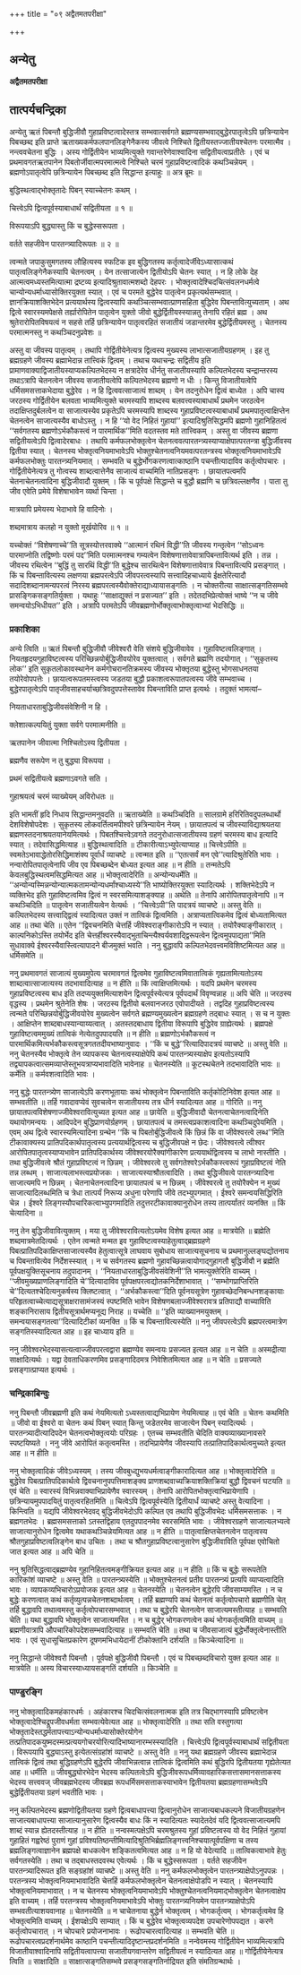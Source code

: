 +++
title = "०९ अद्वैतमतपरीक्षा"

+++


## अन्येतु

**अद्वैतमतपरीक्षा**

## **तात्पर्यचन्द्रिका**

अन्येतु ऋतं पिबन्तौ बुद्धिजीवौ गुहाप्रविष्टत्वादेस्तत्र सम्भवात्सर्वगते ब्रह्मण्यसम्भवाद्बुद्धेरपातृत्वेऽपि छत्रिन्यायेन पिबच्छब्द इति प्राप्ते ऋताख्यकर्मफलपानलिङ्गेनैकस्य जीवत्वे निश्चिते द्वितीयस्तज्जातीयश्चेतनः परमात्मैव । नन्त्ववचेतना बुद्धिः । अस्य गोर्द्वितीयेन भाव्यमित्युक्ते गवान्तरेणेवाश्वादिना सद्वितीयत्वाप्रतीतेः । एवं च प्रथमावगतऋतपानेन पिबतोर्जीवात्मपरमात्मत्वे निश्चिते चरमं गुहाप्रविष्टत्वादिकं कथञ्चिन्नेयम् । ब्रह्मणोऽपातृत्वेपि छत्रिन्यायेन पिबच्छब्द इति सिद्धान्त इत्याहुः ॥ अत्र ब्रूमः ॥

बुद्धिस्थत्वाद्भोक्तृतादेः पिबन् स्याच्चेतनः कथम् ।

चित्त्वेऽपि द्वित्वपूर्वस्याबाधार्थं सद्वितीयता ॥ १ ॥

विरूपयाऽपि बुद्ध्यास्तु किं च बुद्धेस्सरूपता ।

वर्तते सहजीवेन पारतन्त्र्यादिरूपतः ॥ २ ॥

त्वन्मते जपाकुसुमगतस्य लौहित्यस्य स्फटिक इव बुद्धिगतस्य कर्तृत्वादेर्जीवेऽध्यासात्कथं पातृत्वलिङ्गेनैकस्यापि चेतनत्वम् । येन तत्साजात्येन द्वितीयोऽपि चेतनः स्यात् । न हि लोके देह आत्मत्वमध्यस्तमित्यात्मा द्रष्टव्य इत्यादिश्रुतावात्मशब्दो देहपरः । भोक्तृत्वादेश्चिदचित्संवलनधर्मत्वे चान्योन्यधर्माध्यासोक्तिरयुक्ता स्यात् । एवं च परमते बुद्धेरेव पातृत्वेन प्रकृत्यर्थसम्भवात् । ज्ञानक्रियाशक्तिभेदेन प्रत्ययार्थस्य द्वित्वस्यापि कथञ्चित्सम्भवात्प्राणसहिता बुद्धिरेव पिबन्तावित्युच्यताम् । अथ द्वित्वे स्वारस्यमपेक्षसे तर्ह्यारोपितेन पातृत्वेन युक्तो जीवो बुद्धेर्द्वितीयस्स्यान्नतु तेनापि रहितं ब्रह्म । अथ श्रुतेरारोपितविषयत्वं न सहसे तर्हि छत्रिन्यायेन पातृत्वरहितं सजातीयं जडान्तरमेव बुद्धेर्द्वितीयमस्तु । चेतनस्य परमात्मनस्तु न कथञ्चिदनुप्रवेशः ॥

अस्तु वा जीवस्य पातृत्वम् । तथापि गोर्द्वितीयेनेत्यत्र द्वित्वस्य मुख्यस्य लाभात्सजातीयग्रहणम् । इह तु ब्रह्मग्रहणे जीवस्य ब्रह्माभेदान्न तात्त्विकं द्वित्वम् । तथाच यथाचन्द्रः सद्वितीय इति प्रामाणवाक्याद्विजातीयस्याप्यकल्पितभेदस्य न क्षत्रादेरेव धीर्नतु सजातीयस्यापि कल्पितभेदस्य चन्द्रान्तरस्य तथाऽत्रापि चेतनत्वेन जीवस्य सजातीयत्वेपि कल्पितभेदस्य ब्रह्मणो न धीः । किन्तु विजातीयत्वेपि धर्मिसमसत्ताकभेदाया बुद्धेरेव । न हि द्वित्ववत्साजात्यं शाब्दम् । येन तदनुरोधेन द्वित्वं बाध्येत । अपि चास्य जरठस्य गोर्द्वितीयेन बलवता भाव्यमित्युक्ते चरमस्यापि शाब्दस्य बलवत्त्वस्याबाधार्थं प्रथमेन जरठत्वेन तदाक्षिप्तदुर्बलत्वेन वा साजात्यस्येव प्रकृतेऽपि चरमस्यापि शाब्दस्य गुहाप्रविष्टत्वस्याबाधार्थं प्रथमपातृत्वाक्षिप्तेन चेतनत्वेन साजात्यस्यैव बाधोऽस्तु । न हि ‘‘यो वेद निहितं गुहायां’’ इत्यादिश्रुतिसिद्धमपि ब्रह्मणो गुहानिहितत्वं ‘‘सर्वगतस्य ब्रह्मणोऽर्भकौकस्त्वं न पारमार्थिक’’मिति वदतस्तव मते तात्त्विकम् । अस्तु वा जीवस्य ब्रह्मणा सद्वितीयत्वेऽपि द्वित्वादेरबाधः । तथापि कर्मफलभोक्तृत्वेन चेतनत्ववत्पारतन्त्र्यस्याप्याक्षेपात्परतन्त्रा बुद्धिर्जीवस्य द्वितीया स्यात् । चेतनस्य भोक्तृत्वनियमाभावेऽपि भोक्तुश्चेतनत्वनियमवत्परतन्त्रस्य भोक्तृत्वनियमाभावेऽपि कर्मफलभोक्तुः पारतन्त्र्यनियमात् । सम्भवति च बुद्धेर्भोगकरणत्वात्काष्ठानि पचन्तीत्यादाविव कर्तृत्वोपचारः । गोर्द्वितीयेनेत्यत्र तु गोत्वस्य शाब्दत्वात्तेनैव साजात्यं वाच्यमिति नातिप्रसङ्गः । छायातपत्वमपि चेतनाचेतनत्वादिना बुद्धिजीवादौ युक्तम् । किं च पूर्वपक्षे सिद्धान्ते च बुद्धौ ब्रह्मणि च छत्रिवल्लक्षणैव । पाता तु जीव एवेति प्रमेये विशेषाभावेन व्यर्था चिन्ता ।

मात्रयापि प्रमेयस्य भेदाभावे हि वादिनोः ।

शब्दमात्राय कलहो न युक्तो मूर्खयोरिव ॥ १ ॥

यच्चोक्तं ‘‘विशेषणाच्चे’’ति सूत्रस्योत्तरवाक्ये ‘‘आत्मानं रथिनं विद्धी’’ति जीवस्य गन्तृत्वेन ‘‘सोऽध्वनः पारमाप्नोति तद्विष्णोः परमं पद’’मिति परमात्मनश्च गम्यत्वेन विशेषणात्तावेवात्रापिबन्तावित्यर्थ इति । तन्न । जीवस्य रथित्वेन ‘‘बुद्धिं तु सारथिं विद्धी’’ति बुद्धेश्च सारथित्वेन विशेषणात्तावेवात्र पिबन्तावित्यपि प्रसङ्गात् । किं च पिबन्तावित्यस्य लक्षणया ब्रह्मपरत्वेऽपि जीवपरत्वस्यापि सत्त्वादिहचाध्याये ईक्षतेरित्यादौ सदादिशब्दानामन्यपरत्वं निरस्य ब्रह्मपरत्वस्यैवोक्तेराद्याध्यायासङ्गतिः । न चोक्तरीत्या साक्षात्सङ्गतिसम्भवे प्रासङ्गिकसङ्गतिर्युक्ता । यथाहुः ‘‘साक्षाद्युक्तं न प्रसज्यत’’ इति । तदेतदभिप्रेत्योक्तं भाष्ये ‘‘न च जीवे समन्वयोऽभिधीयत’’ इति । अत्रापि परमतेऽपि जीवब्रह्मणोर्भोक्तृत्वाभोक्तृत्वाभ्यां भेदसिद्धिः ॥

### **प्रकाशिका**

अन्ये त्विति ॥ ऋतं पिबन्तौ बुद्धिजीवौ जीवेश्वरौ वेति संशये बुद्धिजीवावेव । गुहाविष्टत्वलिङ्गात् । नियतहृदयगुहाविष्टत्वस्य परिच्छिन्नयोर्बुद्धिजीवयोरेव युक्तत्वात् । सर्वगते ब्रह्मणि तदयोगात् । ‘‘सुकृतस्य लोक’’ इति सुकृतलोकावस्थानेन कर्मगोचरानतिक्रमस्य जीवस्य भोक्तृतया बुद्धेस्तु भोगसाधनतया तयोरेवोपपत्तेः । छायात्वरूपतमस्त्वस्य जडतया बुद्धौ प्रकाशत्वरूपातपत्वस्य जीवे सम्भवाच्च । बुद्धेरपातृत्वेऽपि पातृजीवसाहचर्याच्छत्रिवदुपपत्तेस्तावेव पिबन्ताविति प्राप्त इत्यर्थः । तदुक्तं भामत्यां–

नियताधारताबुद्धिजीवसंवेशिनी न हि ।

क्लेशात्कल्पयितुं युक्ता सर्वगे परमात्मनीति ॥

ऋतपानेन जीवात्मा निश्चितोऽस्य द्वितीयता ।

ब्रह्मणैव सरूपेण न तु बुद्ध्या विरूपया ।

प्रथमं सद्वितीयत्वे ब्रह्मणाऽवगते सति ।

गुहाश्रयत्वं चरमं व्याख्येयम् अविरोधतः ॥

इति भामतीं हृदि निधाय सिद्धान्तमनुवदति ॥ ऋताख्येति ॥ कथञ्चिदिति ॥ सालग्रामे हरिरितिवदुपलब्धार्थो देशविशेषोपदेशः । सुकृतस्य लोकवर्तित्वमपीश्वरे छत्रिन्यायेन नेयम् । छायातपत्वं च जीवस्याविद्याश्रयतया ब्रह्मणस्तदनाश्रयतयानेयमित्यर्थः । पिबतश्चित्त्वेऽवगते तदनुरोधात्सजातीयस्य ग्रहणं चरमस्य बाध इत्यादि स्यात् । तदेवासिद्धमित्याह ॥ बुद्धिस्थत्वादिति ॥ टीकारीत्याऽभ्युपेत्याप्याह ॥ चित्त्वेऽपीति ॥ स्वमतेऽभावाद्धेतोरसिद्धिमाशंक्य पूर्वार्धं व्याचष्टे ॥ त्वन्मत इति ॥ ‘‘एतत्सर्वं मन एवे’’त्यादिश्रुतेरिति भावः । नन्वारोपितपातृत्वेनापि जीव एव पिबच्छब्देन बोध्यत इत्यत आह ॥ न हीति ॥ तन्मतेऽपि केवलबुद्धिस्थत्वमसिद्धमित्यत आह ॥ भोक्तृत्वादेरिति ॥ अन्योन्यधर्मेति ॥ ‘‘अन्योन्यस्मिन्नन्योन्यात्मकतामन्योन्यधर्मांश्चाध्यस्ये’’ति भाष्योक्तिरयुक्ता स्यादित्यर्थः । शक्तिभेदेऽपि न व्यक्तिभेद इति गुहाविष्टत्वमिव द्वित्वं न स्वरसमित्याशङ्क्याह ॥ अथेति ॥ तेनापि आरोपितपातृत्वेनापि ॥ न कथञ्चिदिति ॥ पातृत्वेन सजातीयत्वेन वेत्यर्थः । ‘‘चित्त्वेऽपी’’ति पादत्रयं व्याचष्टे ॥ अस्तु वेति ॥ कल्पितभेदस्य सत्त्वाद्द्वित्वं स्यादित्यत उक्तं न तात्विकं द्वित्वमिति । अत्राप्यतात्विकमेव द्वित्वं बोध्यतामित्यत आह ॥ तथा चेति ॥ एतेन ‘‘द्विवचनमिति चेत्तर्हि जीवेश्वराङ्गीकारोऽपि न स्यात् । तयोरैक्याङ्गीकारात् । काल्पनिकोऽस्ति तयोर्भेद इति चेत्तर्हीश्वरस्यैवाद्भुताचिन्त्यैश्वर्यवशाद्द्विरूपत्वेन द्वित्वमुपपाद्यता’’मिति सुधावाक्ये ईश्वरस्यैवास्त्वित्यापादने बीजमुक्तं भवति । ननु बुद्धावपि कल्पितभेदवत्त्वमविशिष्टमित्यत आह ॥ धर्मिसमेति ॥

ननु प्रथमावगतं साजात्यं मुख्यमुपेत्य चरमावगतं द्वित्वमेव गुहाविष्टत्वमिवातात्विकं गृह्यतामित्यतोऽस्य शाब्दत्वात्साजात्यस्य तदभावादित्याह ॥ न हीति ॥ किं त्वाक्षिप्तमित्यर्थः । यदपि प्रथमेन चरमस्य गुहाप्रविष्टत्वस्य बाध इति तदप्ययुक्तमित्याशयेन द्वित्वपूर्वस्येत्यत्र पूर्वपदार्थं विवृण्वन्नाह ॥ अपि चेति ॥ जरठस्य वृद्धस्य । प्रथमेन श्रुतेनेति शेषः । जरठस्य द्वितीयो बलवानजरठ एवोपादीयते । तद्वदिह गुहाप्रविष्टत्वस्य त्वन्मते परिच्छिन्नयोर्बुद्धिजीवयोरेव मुख्यत्वेन सर्वगते ब्रह्मण्यमुख्यत्वेन ब्रह्मग्रहणे तद्बाधः स्यात् । स च न युक्तः । आक्षिप्तेन शाब्दबाधस्यान्याय्यत्वात् । अतस्तदबाधाय द्वितीया विरूपापि बुद्धिरेव ग्राह्येत्यर्थः । ब्रह्मपक्षे गुहाविष्टत्वममुख्यं तात्विकं नेत्येतदुपपादयति ॥ न हीति ॥ ब्रह्मणोऽर्भकौकस्त्वं न पारमार्थिकमित्यर्भकौकस्त्वसूत्रगततदीयभाष्यानुवादः । ‘‘किं च बुद्धे’’रित्यादिपादत्रयं व्याचष्टे ॥ अस्तु वेति ॥ ननु चेतनस्यैव भोक्तृत्वे तेन व्यापकस्य चेतनत्वस्याक्षेपेपि कथं पारतन्त्र्यस्याक्षेप इत्यतोऽस्यापि तद्व्यापकत्वात्समव्याप्तेस्तूभयत्राप्यभावादिति भावेनाह ॥ चेतनस्येति ॥ कूटस्थचेतने तदभावादिति भावः ॥ कर्मेति ॥ कर्मवशत्वादिति भावः ।

ननु बुद्धेः पारतन्त्र्येण साजात्येऽपि करणभूतायाः कथं भोक्तृत्वेन पिबन्ताविति कर्तृकोटिनिवेश इत्यत आह ॥ सम्भवतीति ॥ तर्हि गवादावप्येवं सुवचत्वेन सजातीयस्य तत्र धीर्न स्यादित्यत आह ॥ गोरिति ॥ ननु छायातपत्वविशेषणाज्जीवेश्वरावित्युच्यत इत्यत आह ॥ छायेति ॥ बुद्धिजीवादौ चेतनत्वाचेतनत्वादिनेति यथायोगमन्वयः । आदिपदेन बुद्धिप्राणयोर्ग्रहणम् । छायातपत्वं च तमस्त्वप्रकाशत्वादिना कथञ्चिदुपेयमिति । एवम् अथ द्वित्वे स्वारस्यमित्यादिना ग्रन्थेन ‘‘किं च पिबतोर्बुद्धिजीवत्वे किं छिन्नं किं वा जीवेश्वरत्वे लब्ध’’मिति टीकावाक्यस्य प्रातिपदिकार्थपातृत्वस्य प्रत्ययार्थद्वित्वस्य च बुद्धिजीवपक्षे न छेदः। जीवेश्वरत्वे त्वीश्वर आरोपितपातृत्वस्याप्यभावेन प्रातिपदिकार्थस्य जीवेश्वरयोरैक्यांगीकारेण प्रत्ययार्थद्वित्वस्य च लाभो नास्तीति । तथा बुद्धिजीवत्वे श्रौतं गुहाप्रविष्टत्वं न छिन्नम् । जीवेश्वरत्वे तु सर्वगतेश्वरेऽर्भकौकस्त्वरूपं गुहाप्रविष्टत्वं नेति तन्न लब्धम् । साजात्यलाभस्त्वप्रयोजकः । साजात्यस्याश्रौतत्वादिति । तथा बुद्धिजीवत्वे पारतन्त्र्यादिना साजात्यमपि न छिन्नम् । चेतनाचेतनत्वादिना छायातपत्वं च न छिन्नम् । जीवेश्वरत्वे तु तयोरैक्येन न मुख्यं साजात्यादिलब्धमिति च त्रेधा तात्पर्यं निरूप्य अधुना परेणापि जीवे तदभ्युपगमात् । ईश्वरे समन्वयसिद्धिरिति चेन्न । ईश्वरे लिङ्गस्यौपचारिकत्वाभ्युपगमादिति तदुत्तरटीकावाक्यानुरोधेन तस्य तात्पर्यांतरं व्यनक्ति ॥ किं चेत्यादिना ॥

ननु तेन बुद्धिजीवावित्युक्तम् । मया तु जीवेश्वरावित्यतोऽयमेव विशेष इत्यत आह ॥ मात्रयेति ॥ ब्रह्मेति शब्दमात्रमेतदित्यर्थः । एतेन त्वन्मते मन्मत इव गुहाविष्टत्वस्याहेतुत्वाद्ब्रह्मग्रहणे पिबत्प्रातिपदिकाक्षिप्तसाजात्यस्यैव हेतुत्वात्सूत्रे लाघवाय सुबोधाय साजात्यसूचनाय च प्रथमानुल्लङ्घद्योतनाय च पिबन्तावित्येव निर्देशस्स्यात् । न च सर्वगतस्य ब्रह्मणो गुहावच्छिन्नत्वायोगाद्गुहागतौ बुद्धिजीवौ न ब्रह्मेति पूर्वपक्षयुक्तिसूचनाय तदुपादानम् । ‘‘नियताधारताबुद्धिजीवसंवेशिनी’’ति भामत्युक्तेरिति वाच्यम् । ‘‘जीवमुख्यप्राणलिङ्गादिति चे’’दित्यादाविव पूर्वपक्षपरत्वद्योतकनिर्देशाभावात् । ‘‘सम्भोगप्राप्तिरिति चे’’दित्यतश्चेदित्यनुकर्षस्य क्लिष्टत्वात् । ‘‘अर्भकौकस्त्वा’’दिति पूर्वनयसूत्रेण गुहावच्छेदनिबन्धनशङ्कायाः परिहृतत्वाच्चेत्याद्यसूत्राक्षरासामंजस्यं स्पष्टमिति भावेन विशेषणबलाज्जीवेश्वरावत्र प्रतिपाद्यौ वाच्याविति शङ्कानिरासाय द्वितीयसूत्रार्थमप्यनूद्य निराह ॥ यच्चेति ॥ ‘‘इति व्याख्यानमयुक्तम् । समन्वयासङ्गतत्वा’’दित्यादिटीकां व्यनक्ति ॥ किं च पिबन्तावित्यस्येति ॥ ननु जीवपरत्वेऽपि ब्रह्मपरत्वमात्रेण सङ्गतिस्स्यादित्यत आह ॥ इह चाध्याय इति ॥

ननु जीवेश्वरभेदस्यासत्यत्वाज्जीवपरत्वद्वारा ब्रह्मण्येव समन्वयः प्रसज्यत इत्यत आह ॥ न चेति ॥ अस्मद्रीत्या साक्षादित्यर्थः । यद्वा देवताधिकरणमिव प्रसङ्गादिदमत्र निवेशितमित्यत आह ॥ न चेति ॥ प्रसज्यते प्रसङ्गात्प्राप्यत इत्यर्थः ।

### **चन्द्रिकाबिन्दुः**

ननु पिबन्तौ जीवब्रह्मणी इति कथं नेयमित्यतो ऽध्यस्तत्वाद्यभिप्रायेण नेयमित्याह ॥ एवं चेति ॥ चेतनः कथमिति ॥ जीवो वा ईश्वरो वा चेतनः कथं पिबन् स्यात् किन्तु जडेतरमेव साजात्येन पिबन् स्यादित्यर्थः । पारतन्त्र्यादीत्यादिपदेन चेतनत्वभोक्तृत्वयोः परिग्रहः । एतच्च सम्भवतीति चेदिति वाक्यव्याख्यानावसरे स्पष्टयिष्यते । ननु जीवे आरोपितं कतृत्वमस्ति । तदभिप्रायेणैव जीवस्यापि तत्प्रातिपादिकार्थत्वमुच्यते इत्यत आह ॥ न हीति ॥

ननु भोक्तृत्वादिकं जीवेऽध्यस्यम् । तस्य जीवबुध्द्युभयधर्मत्वाङ्गीकारादित्यत आह ॥ भोक्तृत्वादेरिति ॥ बुद्धेरेव पिबत्प्रातिपदिकार्थत्वे द्विवचनानुपपत्तिमाशङ्क्य प्राणशब्दवाच्यक्रियाशक्तिक्रियां बुद्धौ द्विवचनं घटयति ॥ एवं चेति ॥ स्वारस्यं विभिन्नवाक्याभिप्रायेणैव स्वारस्यम् । तेनापि आरोपितभोक्तृत्वाभिप्रायेणापि । छत्रिन्यायमुपपादयितुं पातृत्वरहितमिति ॥ चित्वेऽपि द्वित्वपूर्वस्येति द्वितीयार्धं व्याचष्टे अस्तु वेत्यादिना । किन्त्विति ॥ यद्यपि जीवेश्वरभेदवद् बुद्धिजीवभेदोऽपि कल्पित एव तथापि बुद्धिजीवभेदः धर्मिसमसत्ताकः । न ब्रह्मगतभेदः । ब्रह्मसमसत्ताको ऽतस्तद्विहाय एतदुपपादनमेव स्वरसमिति भावः । जीवेश्वरग्रहणे साजात्यलभ्यत्वे साजात्यानुरोधेन द्वित्वमेव यथाकथञ्चिन्नेयमित्यत आह ॥ न हीति ॥ पातृत्वाक्षिप्तचेतनत्वेन पातृत्वस्य श्रौतगुहाप्रविष्टत्वलिङ्गेन बाध उचितः । तथा च श्रौतगुहाप्रविष्टत्वानुसारेण बुद्धिजीवाविति पूर्वपक्ष एवोचितो जात इत्यत आह ॥ अपि चेति ॥

ननु श्रुतिसिद्धत्वाद्ब्रह्मण्येव गुहानिहितत्वमङ्गीक्रियत इत्यत आह ॥ न हीति ॥ किं च बुद्धेः सरूपतेति कारिकांशं व्याचष्टे ॥ अस्तु वेति ॥ पारतन्त्र्यस्येति ॥ भोक्तुश्चेतनत्वं प्रतीव पारतन्त्र्यं प्रत्यपि व्याप्यत्वादिति भावः । व्यापकव्यभिचारोऽप्रयोजक इत्यत आह ॥ चेतनस्येति ॥ चेतनत्वेन बुद्धेरपि जीवसाम्यमस्ति । न च बुद्धेः करणत्वात् कथं कर्तृव्युत्पन्नचेतनशब्दार्थत्वम् । तर्हि ब्रह्मण्यपि कथं चेतनत्वं कर्तृत्वोपचारो ब्रह्मणीति चेत् तर्हि बुद्धावपि तथात्वमस्तु कर्तृत्वोपचारसम्भवात् । तथा च बुद्धेरपि चेतनत्वेन साजात्यमस्तीत्याह ॥ सम्भवति चेति ॥ यथा बुद्धावपि भोक्तृत्वेन साजात्यमस्ति । न च बुद्धेर् भोगकरणत्वेन कथं भोगकर्तृत्वमिति वाच्यम् ॥ ब्रह्मणीवात्रापि औपचारिकोपदेशसम्भवादित्याह ॥ सम्भवति चेति ॥ तथा च जीवसाजात्यं बुद्धेर्भोक्तृत्वेनास्तीति भावः । एवं सुधासूचितप्रकारेण दूषणमभिधायेदानीं टीकोक्तानि दर्शयति ॥ किञ्चेत्यादिना ॥

ननु सिद्धान्ते जीवेश्वरौ पिबन्तौ । पूर्वपक्षे बुद्धिजीवौ पिबन्तौ । एवं च पिबच्छब्दविचारो युक्त इत्यत आह ॥ मात्रयेति ॥ अस्य विचारस्याध्यायसङ्गतिं दर्शयति ॥ किञ्चेति ॥

### **पाण्डुरङ्गि**

ननु भोक्तृत्वादिकमहंकारधर्मः । अहंकारश्च चिदचित्संवलनात्मक इति तत्र चिद्भागस्यापि प्रविष्टत्वेन भोक्तृत्वादेश्चिद्रूपजीवधर्मता सम्भवत्येवेत्यत आह ॥ भोक्तृत्वादेरिति ॥ तथा सति वस्तुगत्या भोक्तृतादेस्तद्धर्मतापत्त्याऽन्योन्यधर्माध्यासोक्तेरयोगेन तत्प्रतिपादकयुष्मदस्मत्प्रत्ययगोचरयोरित्यादिभाष्यानारम्भस्स्यादिति । चित्त्वेऽपि द्वित्वपूर्वस्याबाधार्थं सद्वितीयता । विरूपयापि बुद्ध्याऽस्तु इत्येतत्संग्रहांशं व्याचष्टे ॥ अस्तु वेति ॥ ननु यथा ब्रह्मग्रहणे जीवस्य ब्रह्माभेदान्न तात्विकं द्वित्वं तथा बुद्धिग्रहणेऽपि बुद्धेरपि जीवाभिन्नत्वान्न तात्विकं द्वित्वमिति कथं बुद्धिरपि द्वितीयतया गृह्येतेत्यत आह ॥ धर्मीति ॥ जीवबुद्ध्योरभेदेन भेदस्य कल्पितत्वेऽपि बुद्धिजीवरूपधर्मिव्यावहारिकसत्तासमानसत्ताकस्य भेदस्य सत्त्ववज् जीवब्रह्मभेदस्य जीवब्रह्म रूपधर्मिसमसत्ताकस्याभावेन द्वितीयतया ब्रह्मग्रहणासम्भवेऽपि बुद्धेर्द्वितीयतया ग्रहणं भवतीति भावः ।

ननु कल्पितभेदस्य ब्रह्मणोद्वितीयतया ग्रहणे द्वित्वबाधापत्त्या द्वित्वानुरोधेन साजात्यबाधकल्पने विजातीयग्रहणेन साजात्यबाधापत्त्या साजात्यानुसारेण द्वित्वस्यैव बाधः किं न स्यादित्यतः स्यादेतदेवं यदि द्वित्ववत्साजात्यमपि शाब्दं स्यान्न ह्येतदस्तीत्याह ॥ न हीति ॥ नन्वस्मत्पक्षेऽपि चरमश्रुतस्य गुहां प्रविष्टत्वस्य यो वेद निहितं गुहायां गुहाहितं गह्वरेष्ठं पुराणं गुहां प्रविश्यतिष्ठन्तीमित्यादिश्रुतिभिर्ब्रह्मलिङ्गत्त्वनिश्चयात्पूर्वपक्षिणा च तस्य ब्रह्मलिङ्गत्वाज्ञानेन ब्रह्मपक्षे बाधकत्वेन शङ्कितत्वमित्यत आह ॥ न हि यो वेदेत्यादि ॥ तात्विकत्वाभावे हेतुः सर्वगतस्येति । तथा च तद्बाधस्तदवस्थ एवेत्यर्थः । किं च बुद्धेस्सरूपता । वर्तते सहजीवेन पारतन्त्र्यादिरूपत इति सङ्ग्रहांशं व्याचष्टे ॥ अस्तु वेति ॥ ननु कर्मफलभोक्तृत्वेन पारतन्त्र्याक्षेपोऽनुपपन्नः । परतन्त्रस्य भोक्तृत्वनियमाभावादिति चेत्तर्हि कर्मफलभोक्तृत्वेन चेतनत्वाक्षेपोडपि न स्यात् । चेतनस्यापि भोक्तृत्वनियमाभावात् । न च चेतनस्य भोक्तृत्वनियमाभावेऽपि भोक्तुश्चेतनत्वनियमाद्भोक्तृत्वेन चेतनत्वाक्षेप इति वाच्यम् । तर्हि परतन्त्रस्य भोक्तृत्वनियमाभावेऽपि भोक्तुः पारतन्त्र्यनियमेन पारतन्त्र्याक्षेपोऽपि सम्भवतीत्याशयवानाह ॥ चेतनस्येति ॥ न चाचेतनाया बुद्धेर्न भोक्तृत्वम् । भोगकर्तृत्वम् । भोगकर्तृत्वमेव हि भोक्तृत्वमिति वाच्यम् । ईशपक्षेऽपि साम्यात् । किं च बुद्धेरेव भोक्तृत्वव्यपदेश उपचारेणोपपद्यत । करणे कर्तृत्वोपचारात् । न चोपचारे प्रयोजनाभावः । रूढोपचारत्वादित्याह ॥ सम्भवति चेति ॥ रूढोपचारत्वप्रदर्शनार्थमेव काष्ठानि पचन्तीत्यादिदृष्टान्तप्रदर्शनमिति ॥ नन्वेवमस्य गोर्द्वितीयेन भाव्यमित्यत्रापि विजातीयाश्वादिनापि सद्वितीयत्वापत्त्या सजातीयगवान्तरेण सद्वितीयत्वं न स्यादित्यत आह ॥ गोर्द्वितीयेनेत्यत्र त्विति ॥ साक्षादिति ॥ साक्षात्सङ्गतिसम्भवे प्रसङ्गसङ्गतिर्नाद्रियत इति संमतिग्रन्थार्थः ।

